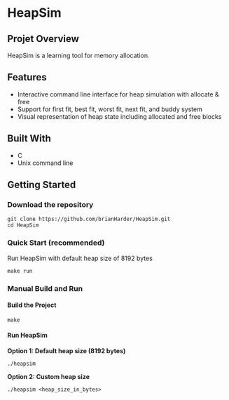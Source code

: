 # HeapSim

## Projet Overview

HeapSim is a learning tool for memory allocation.

## Features

- Interactive command line interface for heap simulation with allocate & free
- Support for first fit, best fit, worst fit, next fit, and buddy system
- Visual representation of heap state including allocated and free blocks

## Built With

- C
- Unix command line

## Getting Started

### Download the repository

```
git clone https://github.com/brianHarder/HeapSim.git
cd HeapSim
```

### Quick Start (recommended)
Run HeapSim with default heap size of 8192 bytes

```
make run
```

### Manual Build and Run

#### Build the Project
```
make
```

#### Run HeapSim

**Option 1: Default heap size (8192 bytes)**
```
./heapsim
```

**Option 2: Custom heap size**
```
./heapsim <heap_size_in_bytes>
```